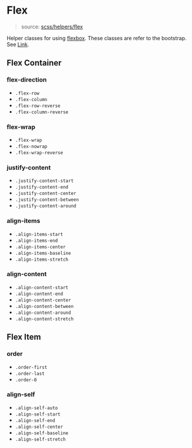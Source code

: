 # Flex

> source:  [scss/helpers/flex](../../src/scss/helpers/_flex.scss)

Helper classes for using [flexbox](https://developer.mozilla.org/en-US/docs/Web/CSS/CSS_Flexible_Box_Layout/Using_CSS_flexible_boxes). These classes are refer to the bootstrap. See [Link](https://getbootstrap.com/docs/4.0/utilities/flex/).

## Flex Container

### flex-direction

- `.flex-row`
- `.flex-column`
- `.flex-row-reverse`
- `.flex-column-reverse`

### flex-wrap

- `.flex-wrap`
- `.flex-nowrap`
- `.flex-wrap-reverse`

### justify-content

- `.justify-content-start`
- `.justify-content-end`
- `.justify-content-center`
- `.justify-content-between`
- `.justify-content-around`

### align-items

- `.align-items-start`
- `.align-items-end`
- `.align-items-center`
- `.align-items-baseline`
- `.align-items-stretch`

### align-content

- `.align-content-start`
- `.align-content-end`
- `.align-content-center`
- `.align-content-between`
- `.align-content-around`
- `.align-content-stretch`

## Flex Item

### order

- `.order-first`
- `.order-last`
- `.order-0`

### align-self

- `.align-self-auto`
- `.align-self-start`
- `.align-self-end`
- `.align-self-center`
- `.align-self-baseline`
- `.align-self-stretch`
